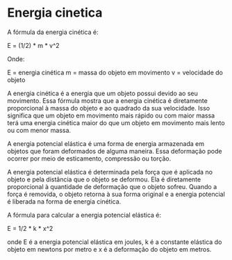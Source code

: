 # Energia cinetica

A fórmula da energia cinética é:

E = (1/2) * m * v^2

Onde:

E = energia cinética
m = massa do objeto em movimento
v = velocidade do objeto

A energia cinética é a energia que um objeto possui devido ao seu movimento. Essa fórmula mostra que a energia cinética é diretamente proporcional à massa do objeto e ao quadrado da sua velocidade. Isso significa que um objeto em movimento mais rápido ou com maior massa terá uma energia cinética maior do que um objeto em movimento mais lento ou com menor massa.

A energia potencial elástica é uma forma de energia armazenada em objetos que foram deformados de alguma maneira. Essa deformação pode ocorrer por meio de esticamento, compressão ou torção.

A energia potencial elástica é determinada pela força que é aplicada no objeto e pela distância que o objeto se deformou. Ela é diretamente proporcional à quantidade de deformação que o objeto sofreu. Quando a força é removida, o objeto retorna à sua forma original e a energia potencial é liberada na forma de energia cinética.

A fórmula para calcular a energia potencial elástica é:

E = 1/2 * k * x^2

onde E é a energia potencial elástica em joules, k é a constante elástica do objeto em newtons por metro e x é a deformação do objeto em metros.
